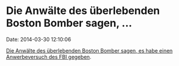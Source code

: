 Die Anwälte des überlebenden Boston Bomber sagen, \...
======================================================

Date: 2014-03-30 12:10:06

[Die Anwälte des überlebenden Boston Bomber sagen, es habe einen
Anwerbeversuch des FBI
gegeben](http://www.bostonglobe.com/metro/2014/03/28/dzhokhar-tsarnaev-attorneys-seek-government-evidence-tamerlan-say-may-help-defense/PJoDIO3Tdf3zIau7VM9m8L/story.html).
